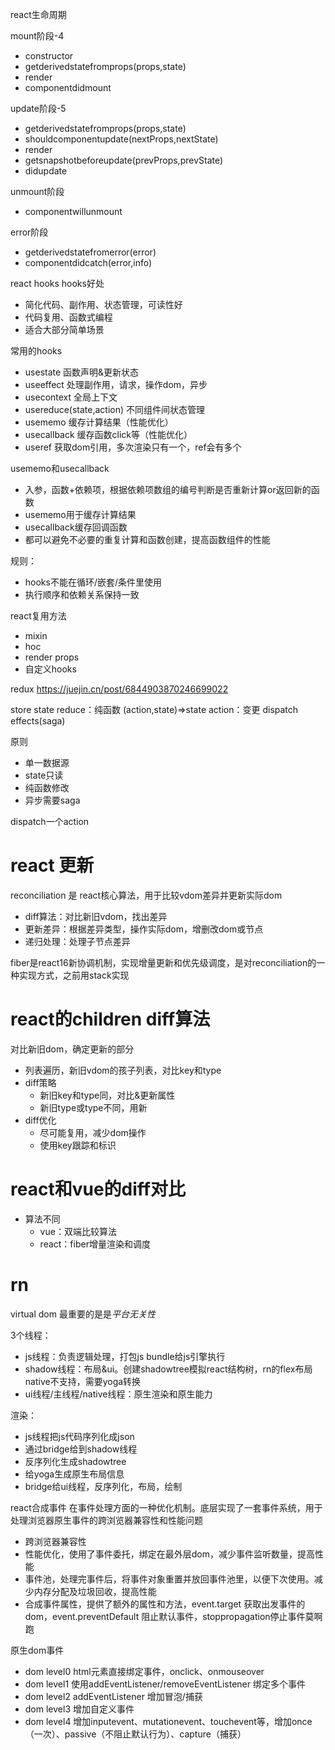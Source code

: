 react生命周期

mount阶段-4

- constructor
- getderivedstatefromprops(props,state)
- render
- componentdidmount

update阶段-5

- getderivedstatefromprops(props,state)
- shouldcomponentupdate(nextProps,nextState)
- render
- getsnapshotbeforeupdate(prevProps,prevState)
- didupdate

unmount阶段

- componentwillunmount

error阶段

- getderivedstatefromerror(error)
- componentdidcatch(error,info)

react hooks hooks好处

- 简化代码、副作用、状态管理，可读性好
- 代码复用、函数式编程
- 适合大部分简单场景

常用的hooks

- usestate 函数声明&更新状态
- useeffect 处理副作用，请求，操作dom，异步
- usecontext 全局上下文
- usereduce(state,action) 不同组件间状态管理
- usememo 缓存计算结果（性能优化）
- usecallback 缓存函数click等（性能优化）
- useref 获取dom引用，多次渲染只有一个，ref会有多个


usememo和usecallback
- 入参，函数+依赖项，根据依赖项数组的编号判断是否重新计算or返回新的函数
- usememo用于缓存计算结果
- usecallback缓存回调函数
- 都可以避免不必要的重复计算和函数创建，提高函数组件的性能

规则：

- hooks不能在循环/嵌套/条件里使用
- 执行顺序和依赖关系保持一致

react复用方法

- mixin
- hoc
- render props
- 自定义hooks

redux
https://juejin.cn/post/6844903870246699022

store state reduce：纯函数 (action,state)=>state action：变更 dispatch effects(saga)

原则

- 单一数据源
- state只读
- 纯函数修改
- 异步需要saga

dispatch一个action

# react 更新

reconciliation 是 react核心算法，用于比较vdom差异并更新实际dom

- diff算法：对比新旧vdom，找出差异
- 更新差异：根据差异类型，操作实际dom，增删改dom或节点
- 递归处理：处理子节点差异

fiber是react16新协调机制，实现增量更新和优先级调度，是对reconciliation的一种实现方式，之前用stack实现

# react的children diff算法

对比新旧dom，确定更新的部分

- 列表遍历，新旧vdom的孩子列表，对比key和type
- diff策略
    - 新旧key和type同，对比&更新属性
    - 新旧type或type不同，用新
- diff优化
    - 尽可能复用，减少dom操作
    - 使用key跟踪和标识

# react和vue的diff对比

- 算法不同
    - vue：双端比较算法
    - react：fiber增量渲染和调度

# rn

virtual dom 最重要的是是*平台无关性*

3个线程：

- js线程：负责逻辑处理，打包js bundle给js引擎执行
- shadow线程：布局&ui。创建shadowtree模拟react结构树，rn的flex布局native不支持，需要yoga转换
- ui线程/主线程/native线程：原生渲染和原生能力

渲染：

- js线程把js代码序列化成json
- 通过bridge给到shadow线程
- 反序列化生成shadowtree
- 给yoga生成原生布局信息
- bridge给ui线程，反序列化，布局，绘制

react合成事件 在事件处理方面的一种优化机制。底层实现了一套事件系统，用于处理浏览器原生事件的跨浏览器兼容性和性能问题

- 跨浏览器兼容性
- 性能优化，使用了事件委托，绑定在最外层dom，减少事件监听数量，提高性能
- 事件池，处理完事件后，将事件对象重置并放回事件池里，以便下次使用。减少内存分配及垃圾回收，提高性能
- 合成事件属性，提供了额外的属性和方法，event.target 获取出发事件的dom，event.preventDefault 阻止默认事件，stoppropagation停止事件莫啊跑

原生dom事件

- dom level0 html元素直接绑定事件，onclick、onmouseover
- dom level1 使用addEventListener/removeEventListener 绑定多个事件
- dom level2 addEventListener 增加冒泡/捕获
- dom level3 增加自定义事件
- dom level4 增加inputevent、mutationevent、touchevent等，增加once（一次）、passive（不阻止默认行为）、capture（捕获）
